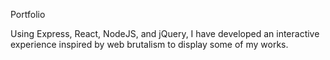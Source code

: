 Portfolio

Using Express, React, NodeJS, and jQuery, I have developed an interactive experience inspired by web brutalism to display some of my works. 
